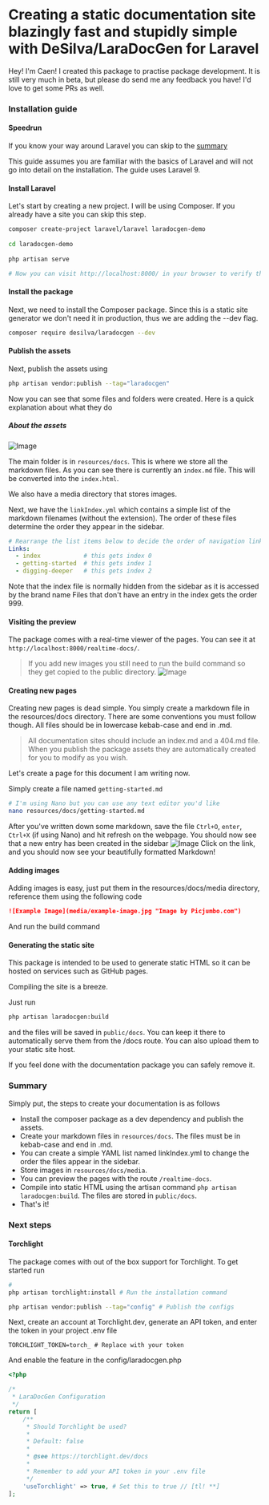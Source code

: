 # Creating a static documentation site blazingly fast and stupidly simple with DeSilva/LaraDocGen for Laravel

<p class="subheading">
Hey! I'm Caen! I created this package to practise package development. It is still very much in beta, but please do send me any feedback you have! I'd love to get some PRs as well.
</p>

### Installation guide

#### Speedrun
If you know your way around Laravel you can skip to the [summary](#summary) 

This guide assumes you are familiar with the basics of Laravel and will not go into detail on the installation.
The guide uses Laravel 9.

#### Install Laravel

Let's start by creating a new project. I will be using Composer. If you already have a site you can skip this step.

```bash
composer create-project laravel/laravel laradocgen-demo
 
cd laradocgen-demo
 
php artisan serve

# Now you can visit http://localhost:8000/ in your browser to verify the install.
```

#### Install the package

Next, we need to install the Composer package. Since this is a static site generator we don't need it in production, thus we are adding the --dev flag.

```bash
composer require desilva/laradocgen --dev
```

#### Publish the assets

Next, publish the assets using
```bash
php artisan vendor:publish --tag="laradocgen"
```

Now you can see that some files and folders were created. Here is a quick explanation about what they do

##### About the assets
![Image](media/gssh1.png)

The main folder is in `resources/docs`. This is where we store all the markdown files. As you can see there is currently an `index.md` file. This will be converted into the `index.html`.

We also have a media directory that stores images.

Next, we have the `linkIndex.yml` which contains a simple list of the markdown filenames (without the extension). The order of these files determine the order they appear in the sidebar.

```yaml
# Rearrange the list items below to decide the order of navigation links in the sidebar. Indentation matters. Each entry must start with 2 spaces, followed by a dash, and then another space, then the slug.
Links:
  - index            # this gets index 0 
  - getting-started  # this gets index 1
  - digging-deeper   # this gets index 2
```
Note that the index file is normally hidden from the sidebar as it is accessed by the brand name
Files that don't have an entry in the index gets the order 999.

#### Visiting the preview
The package comes with a real-time viewer of the pages. You can see it at `http://localhost:8000/realtime-docs/`.
> If you add new images you still need to run the build command so they get copied to the public directory.
![Image](media/gssh2.png)

#### Creating new pages
Creating new pages is dead simple. You simply create a markdown file in the resources/docs directory.
There are some conventions you must follow though. All files should be in lowercase kebab-case and end in .md.

> All documentation sites should include an index.md and a 404.md file. When you publish the package assets they are automatically created for you to modify as you wish.

Let's create a page for this document I am writing now.

Simply create a file named `getting-started.md`
```bash
# I'm using Nano but you can use any text editor you'd like
nano resources/docs/getting-started.md
```

After you've written down some markdown, save the file `Ctrl+O`, `enter`, `Ctrl+X` (if using Nano) and hit refresh on the webpage. You should now see that a new entry has been created in the sidebar
![Image](media/gssh3.png)
Click on the link, and you should now see your beautifully formatted Markdown!

#### Adding images
Adding images is easy, just put them in the resources/docs/media directory, reference them using the following code
```markdown
![Example Image](media/example-image.jpg "Image by Picjumbo.com")
```
And run the build command

#### Generating the static site
This package is intended to be used to generate static HTML so it can be hosted on services such as GitHub pages.

Compiling the site is a breeze.

Just run
```bash
php artisan laradocgen:build
```
and the files will be saved in `public/docs`. You can keep it there to automatically serve them from the /docs route. You can also upload them to your static site host.

If you feel done with the documentation package you can safely remove it.



### Summary
Simply put, the steps to create your documentation is as follows
- Install the composer package as a dev dependency and publish the assets.
- Create your markdown files in `resources/docs`. The files must be in kebab-case and end in .md.
- You can create a simple YAML list named linkIndex.yml to change the order the files appear in the sidebar.
- Store images in `resources/docs/media`.
- You can preview the pages with the route `/realtime-docs`.
- Compile into static HTML using the artisan command `php artisan laradocgen:build`. The files are stored in `public/docs`.
- That's it!

### Next steps

#### Torchlight
The package comes with out of the box support for Torchlight. To get started run
```bash
#
php artisan torchlight:install # Run the installation command

php artisan vendor:publish --tag="config" # Publish the configs
```

Next, create an account at Torchlight.dev, generate an API token, and enter the token in your project .env file
```env
TORCHLIGHT_TOKEN=torch_ # Replace with your token
```

And enable the feature in the config/laradocgen.php
```php
<?php

/*
 * LaraDocGen Configuration
 */
return [
    /**
     * Should Torchlight be used?
     * 
     * Default: false
     * 
     * @see https://torchlight.dev/docs
     * 
     * Remember to add your API token in your .env file
     */
    'useTorchlight' => true, # Set this to true // [tl! **]
];
```